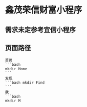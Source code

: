 # 鑫茂荣信财富小程序

## 需求未定参考宜信小程序

## 页面路径
    首页 
    ```bash
    mkdir Home
    ```
    发现 
    ```bash mkdir Find
    ```
    我
    ```bash
    mkdir M
